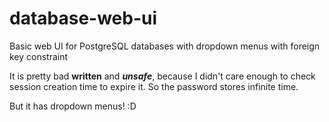 # database-web-ui
Basic web UI for PostgreSQL databases with dropdown menus with foreign key constraint

It is pretty bad **written** and ***unsafe***, because I didn't care enough to check session creation time to expire it. So the password stores infinite time.

But it has dropdown menus! :D
